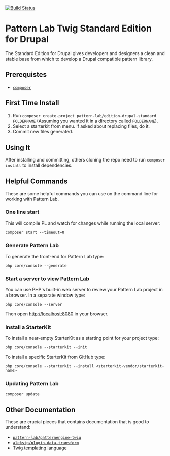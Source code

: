 [![Build Status](https://travis-ci.org/pattern-lab/edition-php-drupal-standard.svg?branch=master)](https://travis-ci.org/pattern-lab/edition-php-drupal-standard)

# Pattern Lab Twig Standard Edition for Drupal 

The Standard Edition for Drupal gives developers and designers a clean and stable base from which to develop a Drupal compatible pattern library.

## Prerequistes 

- [`composer`](https://getcomposer.org)

## First Time Install

1. Run `composer create-project pattern-lab/edition-drupal-standard FOLDERNAME` (Assuming you wanted it in a directory called `FOLDERNAME`).
1. Select a starterkit from menu. If asked about replacing files, do it.
1. Commit new files generated.

## Using It

After installing and committing, others cloning the repo need to run `composer install` to install dependencies.

## Helpful Commands

These are some helpful commands you can use on the command line for working with Pattern Lab.

### One line start

This will compile PL and watch for changes while running the local server:

    composer start --timeout=0

### Generate Pattern Lab

To generate the front-end for Pattern Lab type:

    php core/console --generate

### Start a server to view Pattern Lab

You can use PHP's built-in web server to review your Pattern Lab project in a browser. In a separate window type:

    php core/console --server

Then open [http://localhost:8080](http://localhost:8080) in your browser.

### Install a StarterKit

To install a near-empty StarterKit as a starting point for your project type:

    php core/console --starterkit --init

To install a specific StarterKit from GitHub type:

    php core/console --starterkit --install <starterkit-vendor/starterkit-name>

### Updating Pattern Lab

	composer update

## Other Documentation

These are crucial pieces that contains documentation that is good to understand:

- [`pattern-lab/patternengine-twig`](https://github.com/pattern-lab/patternengine-php-twig)
- [`aleksip/plugin-data-transform`](https://github.com/aleksip/plugin-data-transform)
- [Twig templating language](http://twig.sensiolabs.org/documentation)
